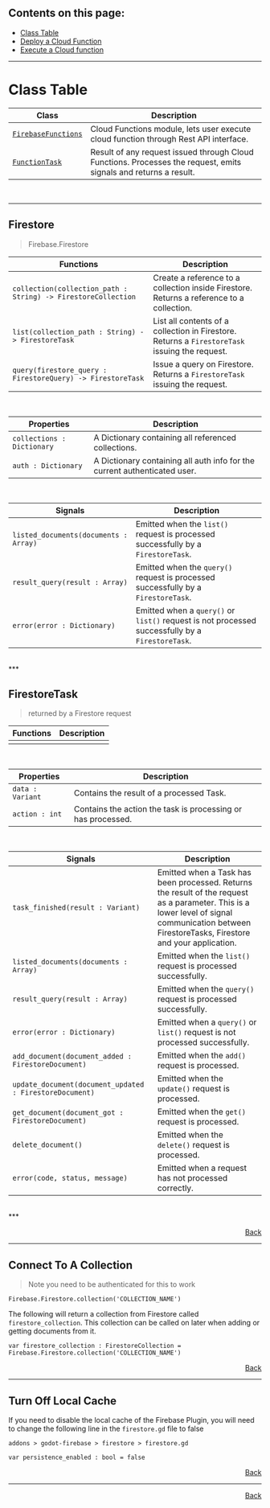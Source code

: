 ## Contents on this page:
- [Class Table](https://github.com/GodotNuts/GodotFirebase/wiki/Cloud-Functions#class-table)
- [Deploy a Cloud Function](https://github.com/GodotNuts/GodotFirebase/wiki/Cloud-Functions#deploy-a-function)
- [Execute a Cloud function](https://github.com/GodotNuts/GodotFirebase/wiki/Cloud-Functions#execute-a-function)

***
# Class Table

|Class|Description|
|-|-|
|[`FirebaseFunctions`](https://github.com/GodotNuts/GodotFirebase/wiki/Cloud-Functions#FirebaseFunctions)|Cloud Functions module, lets user execute cloud function through Rest API interface.|
|[`FunctionTask`](https://github.com/GodotNuts/GodotFirebase/wiki/Cloud-Functions#FunctionTask)|Result of any request issued through Cloud Functions. Processes the request, emits signals and returns a result.|

<br/>

***


## Firestore
> Firebase.Firestore

|Functions|Description|
|-|-|
|`collection(collection_path : String) -> FirestoreCollection`|Create a reference to a collection inside Firestore. Returns a reference to a collection.|  
|`list(collection_path : String) -> FirestoreTask`|List all contents of a collection in Firestore.<br/>Returns a `FirestoreTask` issuing the request.|  
|`query(firestore_query : FirestoreQuery) -> FirestoreTask`|Issue a query on Firestore.<br/>Returns a `FirestoreTask` issuing the request.|  
<br/>

|Properties|Description|
|-|-|
|`collections : Dictionary`|A Dictionary containing all referenced collections.|  
|`auth : Dictionary`|A Dictionary containing all auth info for the current authenticated user.|  
<br/>

|Signals|Description|
|-|-|
|`listed_documents(documents : Array)`|Emitted when the `list()` request is processed successfully by a `FirestoreTask`.|
|`result_query(result : Array)`|Emitted when the `query()` request is processed successfully by a `FirestoreTask`.|
|`error(error : Dictionary)`|Emitted when a `query()` or `list()` request is not processed successfully by a `FirestoreTask`.|
<br/>
***

## FirestoreTask
> returned by a Firestore request

|Functions|Description|
|-|-|
|||
<br/>

|Properties|Description|
|-|-|
|`data : Variant`|Contains the result of a processed Task.|  
|`action : int`|Contains the action the task is processing or has processed.|
<br/>

|Signals|Description|
|-|-|
|`task_finished(result : Variant)`|Emitted when a Task has been processed. Returns the result of the request as a parameter. This is a lower level of signal communication between FirestoreTasks, Firestore and your application.|
|`listed_documents(documents : Array)`|Emitted when the `list()` request is processed successfully.|
|`result_query(result : Array)`|Emitted when the `query()` request is processed successfully.|
|`error(error : Dictionary)`|Emitted when a `query()` or `list()` request is not processed successfully.|
|`add_document(document_added : FirestoreDocument)`|Emitted when the `add()` request is processed.|
|`update_document(document_updated : FirestoreDocument)`|Emitted when the `update()` request is processed.|
|`get_document(document_got : FirestoreDocument)`|Emitted when the `get()` request is processed.|
|`delete_document()`|Emitted when the `delete()` request is processed.|
|`error(code, status, message)`|Emitted when a request has not processed correctly.|
<br/>
***

<p align="right"><a href="#contents-on-this-page">Back</a></p>
  
***  

## Connect To A Collection
> Note you need to be authenticated for this to work
```gdscript
Firebase.Firestore.collection('COLLECTION_NAME')
```
The following will return a collection from Firestore called `firestore_collection`. This collection can be called on later when adding or getting documents from it.
```gdscript
var firestore_collection : FirestoreCollection = Firebase.Firestore.collection('COLLECTION_NAME')
```

<p align="right"><a href="#contents-on-this-page">Back</a></p> 

***

## Turn Off Local Cache
If you need to disable the local cache of the Firebase Plugin, you will need to change the following line in the `firestore.gd` file to false

`addons > godot-firebase > firestore > firestore.gd`

```gdscript
var persistence_enabled : bool = false
```

<p align="right"><a href="#contents-on-this-page">Back</a></p> 

***

<p align="right"><a href="#contents-on-this-page">Back</a></p> 
